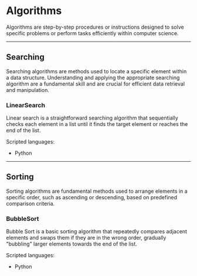 # Algorithms
Algorithms are step-by-step procedures or instructions designed to solve specific problems or perform tasks efficiently within computer science.

<hr>

## Searching
Searching algorithms are methods used to locate a specific element within a data structure.
Understanding and applying the appropriate searching algorithm are a fundamental skill and are crucial for efficient data retrieval and manipulation.

### LinearSearch
Linear search is a straightforward searching algorithm that sequentially checks each element in a list until it finds the target element or reaches the end of the list.

Scripted languages: 
- Python

<hr>

## Sorting
Sorting algorithms are fundamental methods used to arrange elements in a specific order, such as ascending or descending, based on predefined comparison criteria.

### BubbleSort
Bubble Sort is a basic sorting algorithm that repeatedly compares adjacent elements and swaps them if they are in the wrong order, gradually "bubbling" larger elements towards the end of the list.

Scripted languages: 
- Python
